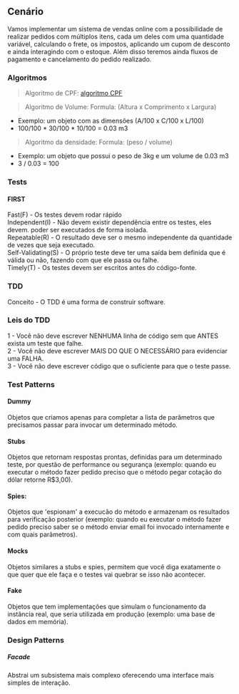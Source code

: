## Cenário

Vamos implementar um sistema de vendas online com a possibilidade de realizar pedidos com múltiplos itens, cada um deles com uma quantidade variável, calculando o frete, os impostos, aplicando um cupom de desconto e ainda interagindo com o estoque. Além disso teremos ainda fluxos de pagamento e cancelamento do pedido realizado.

### Algoritmos

> Algoritmo de CPF:
[algoritmo CPF](http://www.macoratti.net/alg_cpf.htm)

> Algoritmo de Volume: 
Formula:  (Altura x Comprimento x Largura) <br>
 - Exemplo: um objeto com as dimensões (A/100 x C/100 x L/100) <br>
 - 100/100 * 30/100 * 10/100 = 0.03 m3 <br>

> Algoritmo da densidade: 
Formula:  (peso / volume) <br>
 - Exemplo: um objeto que possui o peso de 3kg e um volume de 0.03 m3 <br>
 -  3 / 0.03 = 100 <br>

### Tests

#### FIRST
Fast(F) - Os testes devem rodar rápido <br>
Independent(I) - Não devem existir dependência entre os testes, eles devem.
poder ser executados de forma isolada. <br>
Repeatable(R) - O resultado deve ser o mesmo independente da quantidade de 
vezes que seja executado. <br>
Self-Validating(S) - O próprio teste deve ter uma saída bem definida que é 
válida ou não, fazendo com que ele passa ou falhe. <br>
Timely(T) - Os testes devem ser escritos antes do código-fonte. <br>

### TDD
Conceito - O TDD é uma forma de construir software.

### Leis do TDD

1 - Você não deve escrever NENHUMA linha de código sem que ANTES exista um teste que falhe. <br>
2 - Você não deve escrever MAIS DO QUE O NECESSÁRIO para evidenciar uma FALHA. <br>
3 - Você não deve escrever código que o suficiente para que o teste passe. <br>

### Test Patterns

#### Dummy
Objetos que criamos apenas para completar a lista de parâmetros que precisamos
passar para invocar um determinado método. <br>

#### Stubs
Objetos que retornam respostas prontas, definidas para um determinado teste, 
por questão de performance ou segurança (exemplo: quando eu executar o método 
fazer pedido preciso que o método pegar cotação do dólar retorne R$3,00). <br>

#### Spies:
Objetos que 'espionam' a execucão do método e armazenam os resultados para
verificação posterior (exemplo: quando eu executar o método fazer pedido
preciso saber se o método enviar email foi invocado internamente e com quais 
parâmetros). <br>

#### Mocks
Objetos similares a stubs e spies, permitem que você diga exatamente o que 
quer que ele faça e o testes vai quebrar se isso não acontecer. <br>

#### Fake
Objetos que tem implementações que simulam o funcionamento da instância real,
que seria utilizada em produção (exemplo: uma base de dados em memória). <br>

### Design Patterns

##### Facade
Abstrai um subsistema mais complexo oferecendo uma interface mais simples de interação.
